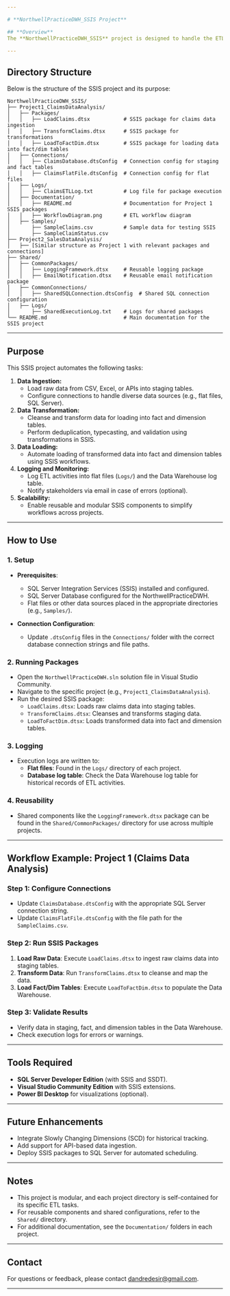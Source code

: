 ```yaml
---

# **NorthwellPracticeDWH_SSIS Project**

## **Overview**
The **NorthwellPracticeDWH_SSIS** project is designed to handle the ETL (Extract, Transform, Load) workflows for the NorthwellPracticeDWH initiative. This project automates the ingestion, transformation, and loading of data into a star-schema-based Data Warehouse. It serves as a dedicated repository for managing SSIS packages, connection configurations, logs, and other resources required for data integration tasks.

---
```


## **Directory Structure**
Below is the structure of the SSIS project and its purpose:

```
NorthwellPracticeDWH_SSIS/
├── Project1_ClaimsDataAnalysis/
│   ├── Packages/
│   │   ├── LoadClaims.dtsx           # SSIS package for claims data ingestion
│   │   ├── TransformClaims.dtsx      # SSIS package for transformations
│   │   ├── LoadToFactDim.dtsx        # SSIS package for loading data into fact/dim tables
│   ├── Connections/
│   │   ├── ClaimsDatabase.dtsConfig  # Connection config for staging and fact tables
│   │   ├── ClaimsFlatFile.dtsConfig  # Connection config for flat files
│   ├── Logs/
│   │   ├── ClaimsETLLog.txt          # Log file for package execution
│   ├── Documentation/
│   │   ├── README.md                 # Documentation for Project 1 SSIS packages
│   │   ├── WorkflowDiagram.png       # ETL workflow diagram
│   ├── Samples/
│       ├── SampleClaims.csv          # Sample data for testing SSIS
│       ├── SampleClaimStatus.csv
├── Project2_SalesDataAnalysis/
│   ├── [Similar structure as Project 1 with relevant packages and connections]
├── Shared/
│   ├── CommonPackages/
│   │   ├── LoggingFramework.dtsx     # Reusable logging package
│   │   ├── EmailNotification.dtsx    # Reusable email notification package
│   ├── CommonConnections/
│   │   ├── SharedSQLConnection.dtsConfig  # Shared SQL connection configuration
│   ├── Logs/
│       ├── SharedExecutionLog.txt    # Logs for shared packages
└── README.md                         # Main documentation for the SSIS project
```

---

## **Purpose**
This SSIS project automates the following tasks:
1. **Data Ingestion:**
   - Load raw data from CSV, Excel, or APIs into staging tables.
   - Configure connections to handle diverse data sources (e.g., flat files, SQL Server).
2. **Data Transformation:**
   - Cleanse and transform data for loading into fact and dimension tables.
   - Perform deduplication, typecasting, and validation using transformations in SSIS.
3. **Data Loading:**
   - Automate loading of transformed data into fact and dimension tables using SSIS workflows.
4. **Logging and Monitoring:**
   - Log ETL activities into flat files (`Logs/`) and the Data Warehouse log table.
   - Notify stakeholders via email in case of errors (optional).
5. **Scalability:**
   - Enable reusable and modular SSIS components to simplify workflows across projects.

---

## **How to Use**

### **1. Setup**
- **Prerequisites**:
  - SQL Server Integration Services (SSIS) installed and configured.
  - SQL Server Database configured for the NorthwellPracticeDWH.
  - Flat files or other data sources placed in the appropriate directories (e.g., `Samples/`).

- **Connection Configuration**:
  - Update `.dtsConfig` files in the `Connections/` folder with the correct database connection strings and file paths.

### **2. Running Packages**
- Open the `NorthwellPracticeDWH.sln` solution file in Visual Studio Community.
- Navigate to the specific project (e.g., `Project1_ClaimsDataAnalysis`).
- Run the desired SSIS package:
  - `LoadClaims.dtsx`: Loads raw claims data into staging tables.
  - `TransformClaims.dtsx`: Cleanses and transforms staging data.
  - `LoadToFactDim.dtsx`: Loads transformed data into fact and dimension tables.

### **3. Logging**
- Execution logs are written to:
  - **Flat files**: Found in the `Logs/` directory of each project.
  - **Database log table**: Check the Data Warehouse log table for historical records of ETL activities.

### **4. Reusability**
- Shared components like the `LoggingFramework.dtsx` package can be found in the `Shared/CommonPackages/` directory for use across multiple projects.

---

## **Workflow Example: Project 1 (Claims Data Analysis)**

### **Step 1: Configure Connections**
- Update `ClaimsDatabase.dtsConfig` with the appropriate SQL Server connection string.
- Update `ClaimsFlatFile.dtsConfig` with the file path for the `SampleClaims.csv`.

### **Step 2: Run SSIS Packages**
1. **Load Raw Data**: Execute `LoadClaims.dtsx` to ingest raw claims data into staging tables.
2. **Transform Data**: Run `TransformClaims.dtsx` to cleanse and map the data.
3. **Load Fact/Dim Tables**: Execute `LoadToFactDim.dtsx` to populate the Data Warehouse.

### **Step 3: Validate Results**
- Verify data in staging, fact, and dimension tables in the Data Warehouse.
- Check execution logs for errors or warnings.

---

## **Tools Required**
- **SQL Server Developer Edition** (with SSIS and SSDT).
- **Visual Studio Community Edition** with SSIS extensions.
- **Power BI Desktop** for visualizations (optional).

---

## **Future Enhancements**
- Integrate Slowly Changing Dimensions (SCD) for historical tracking.
- Add support for API-based data ingestion.
- Deploy SSIS packages to SQL Server for automated scheduling.

---

## **Notes**
- This project is modular, and each project directory is self-contained for its specific ETL tasks.
- For reusable components and shared configurations, refer to the `Shared/` directory.
- For additional documentation, see the `Documentation/` folders in each project.

---

## **Contact**
For questions or feedback, please contact dandredesir@gmail.com.

---

